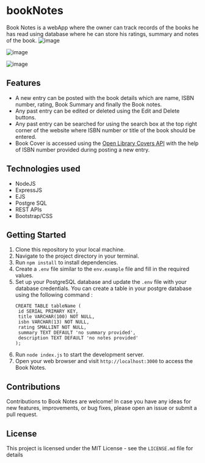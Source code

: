 # bookNotes
Book Notes is a webApp where the owner can track records of the books he has read using database where he can store his ratings, summary and notes of the book.
![image](https://github.com/ujjwi/bookNotes/assets/131232351/9cff212a-dc03-45bb-80b5-a5be5581bf45)

![image](https://github.com/ujjwi/bookNotes/assets/131232351/9eede5ed-ecc2-481c-8ac2-3e82e007b7ad)

![image](https://github.com/ujjwi/bookNotes/assets/131232351/e29ac8cf-e060-4d02-af14-7d3d3f7dbdef)


## Features

* A new entry can be posted with the book details which are name, ISBN number, rating, Book Summary and finally the Book notes. 
* Any past entry can be edited or deleted using the Edit and Delete buttons.
* Any past entry can be searched for using the search box at the top right corner of the website where ISBN number or title of the book should be entered.
* Book Cover is accessed using the [Open Library Covers API](https://openlibrary.org/dev/docs/api/covers) with the help of ISBN number provided during posting a new entry.

## Technologies used

* NodeJS
* ExpressJS
* EJS
* Postgre SQL
* REST APIs
* Bootstrap/CSS

## Getting Started

1. Clone this repository to your local machine.
2. Navigate to the project directory in your terminal.
3. Run `npm install` to install dependencies.
4. Create a `.env` file similar to the `env.example` file and fill in the required values.
5. Set up your PostgreSQL database and update the `.env` file with your database credentials.
   You can create a table in your postgre database using the following command :
   ```
   CREATE TABLE tableName (
    id SERIAL PRIMARY KEY,
    title VARCHAR(100) NOT NULL,
    isbn VARCHAR(13) NOT NULL,
    rating SMALLINT NOT NULL,
    summary TEXT DEFAULT 'no summary provided',
    description TEXT DEFAULT 'no notes provided'
   );
   ```
7. Run `node index.js` to start the development server.
8. Open your web browser and visit `http://localhost:3000` to access the Book Notes.

## Contributions

Contributions to Book Notes are welcome! In case you have any ideas for new features, improvements, or bug fixes, please open an issue or submit a pull request.

## License

This project is licensed under the MIT License - see the `LICENSE.md` file for details

